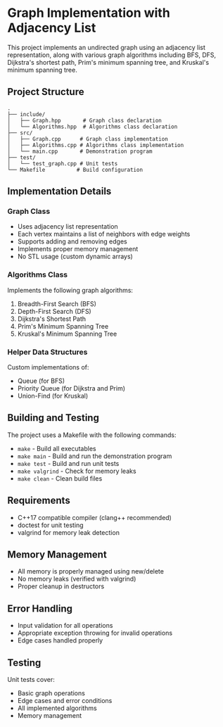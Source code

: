 # Graph Implementation with Adjacency List

This project implements an undirected graph using an adjacency list representation, along with various graph algorithms including BFS, DFS, Dijkstra's shortest path, Prim's minimum spanning tree, and Kruskal's minimum spanning tree.

## Project Structure

```
.
├── include/
│   ├── Graph.hpp       # Graph class declaration
│   └── Algorithms.hpp  # Algorithms class declaration
├── src/
│   ├── Graph.cpp      # Graph class implementation
│   ├── Algorithms.cpp # Algorithms class implementation
│   └── main.cpp       # Demonstration program
├── test/
│   └── test_graph.cpp # Unit tests
└── Makefile          # Build configuration
```

## Implementation Details

### Graph Class
- Uses adjacency list representation
- Each vertex maintains a list of neighbors with edge weights
- Supports adding and removing edges
- Implements proper memory management
- No STL usage (custom dynamic arrays)

### Algorithms Class
Implements the following graph algorithms:
1. Breadth-First Search (BFS)
2. Depth-First Search (DFS)
3. Dijkstra's Shortest Path
4. Prim's Minimum Spanning Tree
5. Kruskal's Minimum Spanning Tree

### Helper Data Structures
Custom implementations of:
- Queue (for BFS)
- Priority Queue (for Dijkstra and Prim)
- Union-Find (for Kruskal)

## Building and Testing

The project uses a Makefile with the following commands:

- `make` - Build all executables
- `make main` - Build and run the demonstration program
- `make test` - Build and run unit tests
- `make valgrind` - Check for memory leaks
- `make clean` - Clean build files

## Requirements

- C++17 compatible compiler (clang++ recommended)
- doctest for unit testing
- valgrind for memory leak detection

## Memory Management

- All memory is properly managed using new/delete
- No memory leaks (verified with valgrind)
- Proper cleanup in destructors

## Error Handling

- Input validation for all operations
- Appropriate exception throwing for invalid operations
- Edge cases handled properly

## Testing

Unit tests cover:
- Basic graph operations
- Edge cases and error conditions
- All implemented algorithms
- Memory management

